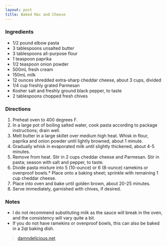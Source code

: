 ```yaml
---
layout: post
title: Baked Mac and Cheese
---
```


### Ingredients
- 1/2 pound elbow pasta
- 3 tablespoons unsalted butter
- 3 tablespoons all-purpose flour
- 1 teaspoon paprika
- 1/2 teaspoon onion powder
- 500mL fresh cream
- 150mL milk
- 12 ounces shredded extra-sharp cheddar cheese, about 3 cups, divided
- 1/4 cup freshly grated Parmesan
- Kosher salt and freshly ground black pepper, to taste
- 2 tablespoons chopped fresh chives

### Directions
1. Preheat oven to 400 degrees F.
2. In a large pot of boiling salted water, cook pasta according to package instructions; drain well.
3. Melt butter in a large skillet over medium high heat. Whisk in flour, paprika and onion powder until lightly browned, about 1 minute.
4. Gradually whisk in evaporated milk until slightly thickened, about 4-5 minutes.
5. Remove from heat. Stir in 2 cups cheddar cheese and Parmesan. Stir in pasta; season with salt and pepper, to taste.
6. Divide pasta mixture into 5 (10-ounce) or 6 (8-ounce) ramekins or ovenproof bowls.* Place onto a baking sheet; sprinkle with remaining 1 cup cheddar cheese.
7. Place into oven and bake until golden brown, about 20-25 minutes.
8. Serve immediately, garnished with chives, if desired.

### Notes
- I do not recommend substituting milk as the sauce will break in the oven, and the consistency will vary quite a bit.
- If you do not have ramekins or ovenproof bowls, this can also be baked in a 2qt baking dish.

> [damndelicious.net](https://damndelicious.net/2019/02/27/baked-mac-and-cheese/)